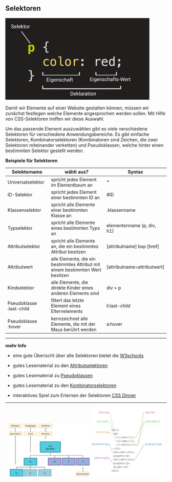 ## Selektoren

<img src="selektor.png"
     alt="selektor" width="450">

Damit wir Elemente auf einer Website gestalten können, müssen wir zunächst festlegen welche Elemente angesprochen werden sollen. Mit Hilfe von CSS-Selektoren treffen wir diese Auswahl. 

Um das passende Element auszuwählen gibt es viele verschiedene Selektoren für verschiedene Anwendungsbereiche. Es gibt einfache Selektoren, Kombinatorselektoren (Kombinatoren sind Zeichen, die zwei Selektoren miteinander verketten) und Pseudoklassen, welche hinter einen bestimmten Selektor gestellt werden. 

**Beispiele für Selektoren**

| Selektorname      | wählt aus?                                                        | Syntax                        |
|-------------------|-------------------------------------------------------------------|-------------------------------|
| Universalselektor | spricht jedes Element im Elementbaum an                           |*                              |
| ID-Selektor       | spricht jedes Element einer bestimmten ID an                      |#ID                            |        
| Klassenselektor   | spricht alle Elemente einer bestimmten Klasse an                  |.klassenname                   |     
| Typselektor       | spricht alle Elemente eines bestimmten Typs an                    |elementenname (p, div, h1)|   
| Attributselektor  | spricht alle Elemente an, die ein bestimmtes Attribut besitzen    |[attributname] bsp [href]| 
| Attributwert      | alle Elemente, die ein bestimmtes Attribut mit einem bestimmten Wert besitzen|[attributname=attributwert]|
| Kindselektor      | alle Elemente, die direkte Kinder eines anderen Elements sind     |div > p                        |            
| Pseudoklasse :last-child    | filtert das letzte Element eines Elternelements       |li:last-child             |
| Pseudoklasse :hover| kennzeichnet alle Elemente, die mit der Maus berührt werden    |a:hover                        |

---


**mehr Info**

- eine gute Überischt über alle Selektoren bietet die [W3schools](https://www.w3schools.com/cssref/css_selectors.asp)

- gutes Lesematerial zu den [Attributselektoren](https://www.w3schools.com/css/css_attribute_selectors.asp)

- gutes Lesematerial zu [Pseudoklassen](https://developer.mozilla.org/de/docs/Web/CSS/Pseudo-classes)

- gutes Lesematerial zu den 
[Kombinatorselektoren](https://www.mediaevent.de/css/css-selektor-kontextselektor.html)

- interaktives Spiel zum Erlernen der Selektoren [CSS Dinner](https://flukeout.github.io/)

---

<div align="center">
<img src="combinator.png"alt="combinator" width="50%">
<img src="child-type.png"alt="child-type" width="45%">
</div>

















